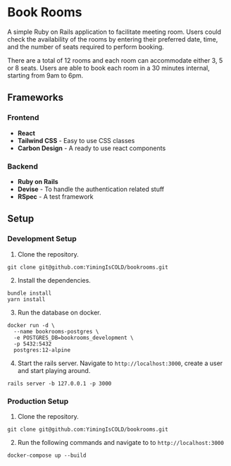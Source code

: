 # Book Rooms

A simple Ruby on Rails application to facilitate meeting room. Users could check the availability of the rooms by
entering their preferred date, time, and the number of seats required to perform booking.

There are a total of 12 rooms and each room can accommodate either 3, 5 or 8 seats. Users are able to book each room in
a 30 minutes internal, starting from 9am to 6pm.

## Frameworks

### Frontend

- **React**
- **Tailwind CSS** - Easy to use CSS classes
- **Carbon Design** - A ready to use react components

### Backend

- **Ruby on Rails**
- **Devise** - To handle the authentication related stuff
- **RSpec** - A test framework

## Setup

### Development Setup

1. Clone the repository.

```shell
git clone git@github.com:YimingIsCOLD/bookrooms.git
```

2. Install the dependencies.

```shell
bundle install
yarn install
```

3. Run the database on docker.

```shell
docker run -d \
  --name bookrooms-postgres \
  -e POSTGRES_DB=bookrooms_development \
  -p 5432:5432
  postgres:12-alpine
```

4. Start the rails server. Navigate to `http://localhost:3000`, create a user and start playing around.

```shell
rails server -b 127.0.0.1 -p 3000
```

### Production Setup

1. Clone the repository.

```shell
git clone git@github.com:YimingIsCOLD/bookrooms.git
```

2. Run the following commands and navigate to to `http://localhost:3000`

```shell
docker-compose up --build
```
